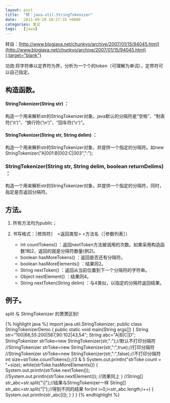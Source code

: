 ```yaml
---
layout: post
title:  "转：java.util.StringTokenizer"
date:   2011-09-20 10:27:35 +0800
categories: 笔记
tags:   [java]
---
```


转自：[http://www.blogjava.net/chunkyo/archive/2007/01/15/94045.html](http://www.blogjava.net/chunkyo/archive/2007/01/15/94045.html){:target="blank"}

功效:将字符串以定界符为界，分析为一个个的token（可理解为单词），定界符可以自己指定。 


## 构造函数。

#### StringTokenizer(String str) ：
构造一个用来解析str的StringTokenizer对象。java默认的分隔符是“空格”、“制表符(‘\t’)”、“换行符(‘\n’)”、“回车符(‘\r’)”。

#### StringTokenizer(String str, String delim) ：
构造一个用来解析str的StringTokenizer对象，并提供一个指定的分隔符。如new StringTokenizer("A|001:B|002:C|003",":");

### StringTokenizer(String str, String delim, boolean returnDelims) ：
构造一个用来解析str的StringTokenizer对象，并提供一个指定的分隔符，同时，指定是否返回分隔符。

## 方法。
1. 所有方法均为public；
2. 书写格式：［修饰符］　<返回类型> <方法名（［参数列表］）

    - int countTokens() ：返回nextToken方法被调用的次数。如果采用构造函数1和2，返回的就是分隔符数量(例2)。
    - boolean hasMoreTokens() ：返回是否还有分隔符。
    - boolean hasMoreElements() ：结果同2。
    - String nextToken() ：返回从当前位置到下一个分隔符的字符串。
    - Object nextElement() ：结果同4。
    - String nextToken(String delim) ：与4类似，以指定的分隔符返回结果。

## 例子。

split 与 StringTokenizer 的萧萧区别!

{% highlight java %}
import java.util.StringTokenizer;
public class StringTokenizerDemo
{
   public static void main(String args[])
  {
      String str="100|66,55:200|567,90:102|43,54";
      String abc="A|B|C|D";
      StringTokenizer strToke=new StringTokenizer(str,":");//默认不打印分隔符
      //StringTokenizer strToke=new StringTokenizer(str,":",true);//打印分隔符
      //StringTokenizer strToke=new StringTokenizer(str,":",false);//不打印分隔符
      int size=strToke.countTokens();//3 & 5
      System.out.println("strToke count = "+size);
     while(strToke.hasMoreElements())
    {
       System.out.println(strToke.nextToken());
       //System.out.println(strToke.nextElement()); //效果同上
     }
     //String[] str_abc=str.split("\\|");//结果与StringTokenizer一样
     String[] str_abc=str.split("|");//得到不同的结果
     for(int i=0;i<str_abc.length;i++)
     {
        System.out.println(str_abc[i]);
     }
  }
}
{% endhighlight %}
